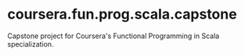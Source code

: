 # coursera.fun.prog.scala.capstone
Capstone project for Coursera's Functional Programming in Scala specialization.
